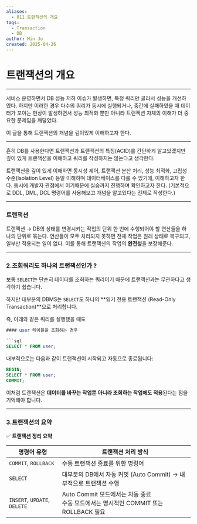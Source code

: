 ```yaml
---
aliases:
  - 011 트랜잭션의 개요
tags:
  - Transaction
  - DB
author: Min Jo
created: 2025-04-26
---
```


# 트랜잭션의 개요 
---

서비스 운영하면서 DB 성능 저하 이슈가 발생하면, 특정 쿼리만 골라서 성능을 개선하였다.
하지만 이러한 경우 다수의 쿼리가 동시에 실행되거나, 중간에 실패하였을 때 데이터가 꼬이는 현상이 발생하면서 성능 최적화 뿐만 아니라 트랜잭션 자체의 이해가 더 중요한 문제임을 깨달았다.

이 글을 통해 트랜잭션의 개념을 깊이있게 이해하고자 한다.

---

흔히 DB를 사용한다면 트랜잭션과 트랜잭션의 특징(ACID)를 간단하게 알고있겠지만 
깊이 있게 트랜잭션을 이해하고 쿼리를 작성하지는 않는다고 생각한다.

트랜잭션을 깊이 있게 이해하면 동시성 제어, 트랜잭션 분산 처리, 성능 최적화, 고립성 수준(Isolation Level) 등일 이해하며 데이터베이스를 
다룰 수 있기에, 이해하고자 한다. 동시에 개발자 관점에서 이기때문에 실습까지 진행하며 확인하고자 한다.  (기본적으로 DDL, DML, DCL 명령어를 사용해보고 개념을 알고있다는 전제로 작성한다.)

---

### 트랜잭션 

트랜잭션 → DB의 상태를 변경시키는 작업의 단위 
한 번에 수행되어야 할 연산들을 하나의 단위로 묶는다.
연산들이 모두 처리되지 못하면 전체 작업은 원래 상태로 복구되고, 일부만 적용되는 일이 없다.
이를 통해 트랜잭션의 작업의 **완전성**을 보장해준다.

---

### 2.조회쿼리도 하나의 트랜잭션인가 ? 

보통 `SELECT`는 단순히 데이터를 조회하는 쿼리이기 때문에 트랜잭션과는 무관하다고 생각하기 쉽습니다.

하지만 대부분의 DBMS는 `SELECT`도 하나의 **읽기 전용 트랜잭션 (Read-Only Transaction)**으로 처리합니다.

즉, 아래와 같은 쿼리를 실행했을 때도

```sql
#### user 테이블을 조회하는 경우 

```sql
SELECT * FROM user; 
```

내부적으로는 다음과 같이 트랜잭션이 시작되고 자동으로 종료됩니다:

```sql 
BEGIN;
SELECT * FROM user;
COMMIT;
```

이처럼 트랜잭션은 **데이터를 바꾸는 작업뿐 아니라 조회하는 작업에도 적용**된다는 점을 기억해야 합니다.

----

### 3.트랜잭션의  요약

✅ **트랜잭션 정리 요약**

| 명령어 유형         | 트랜잭션 처리 방식                                      |
|--------------------|--------------------------------------------------------|
| `COMMIT`, `ROLLBACK` | 수동 트랜잭션 종료를 위한 명령어                         |
| `SELECT`            | 대부분의 DB에서 자동 커밋 (Auto Commit) → 내부적으로 트랜잭션 수행 |
| `INSERT`, `UPDATE`, `DELETE` | Auto Commit 모드에서는 자동 종료<br>수동 모드에서는 명시적인 COMMIT 또는 ROLLBACK 필요 |



